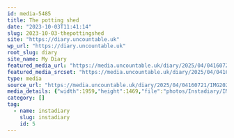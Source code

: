 ```yaml
---
id: media-5485
title: The potting shed
date: "2023-10-03T11:41:14"
slug: 2023-10-03-thepottingshed
site: "https://diary.uncountable.uk"
wp_url: "https://diary.uncountable.uk"
root_slug: diary
site_name: My Diary
featured_media_url: "https://media.uncountable.uk/diary/2025/04/04160721/IMG20231003124114.webp"
featured_media_srcset: "https://media.uncountable.uk/diary/2025/04/04160721/IMG20231003124114-300x225.webp 300w, https://media.uncountable.uk/diary/2025/04/04160721/IMG20231003124114-1024x768.webp 1024w, https://media.uncountable.uk/diary/2025/04/04160721/IMG20231003124114-150x150.webp 150w, https://media.uncountable.uk/diary/2025/04/04160721/IMG20231003124114-640x480.webp 640w, https://media.uncountable.uk/diary/2025/04/04160721/IMG20231003124114.webp 1959w"
type: media
source_url: "https://media.uncountable.uk/diary/2025/04/04160721/IMG20231003124114.webp"
media_details: {"width":1959,"height":1469,"file":"photos/Instadiary/IMG20231003124114.webp","filesize":147338,"sizes":{"medium":{"file":"IMG20231003124114-300x225.webp","width":300,"height":225,"filesize":21070,"mime_type":"image/webp","source_url":"https://media.uncountable.uk/diary/2025/04/04160721/IMG20231003124114-300x225.webp"},"large":{"file":"IMG20231003124114-1024x768.webp","width":1024,"height":768,"filesize":143884,"mime_type":"image/webp","source_url":"https://media.uncountable.uk/diary/2025/04/04160721/IMG20231003124114-1024x768.webp"},"thumbnail":{"file":"IMG20231003124114-150x150.webp","width":150,"height":150,"filesize":8354,"mime_type":"image/webp","source_url":"https://media.uncountable.uk/diary/2025/04/04160721/IMG20231003124114-150x150.webp"},"mobwidth":{"file":"IMG20231003124114-640x480.webp","width":640,"height":480,"filesize":73332,"mime_type":"image/webp","source_url":"https://media.uncountable.uk/diary/2025/04/04160721/IMG20231003124114-640x480.webp"},"full":{"file":"IMG20231003124114.webp","width":1959,"height":1469,"mime_type":"image/webp","source_url":"https://media.uncountable.uk/diary/2025/04/04160721/IMG20231003124114.webp"}},"image_meta":{"aperture":"0","credit":"","camera":"","caption":"","created_timestamp":"0","copyright":"","focal_length":"0","iso":"0","shutter_speed":"0","title":"","orientation":"0","keywords":[]}}
category: []
tag:
  - name: instadiary
    slug: instadiary
    id: 5
---
```


